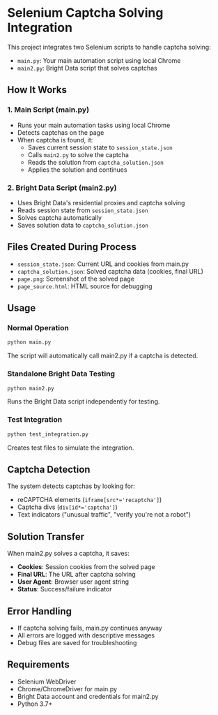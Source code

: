 # Selenium Captcha Solving Integration

This project integrates two Selenium scripts to handle captcha solving:

- `main.py`: Your main automation script using local Chrome
- `main2.py`: Bright Data script that solves captchas

## How It Works

### 1. Main Script (main.py)

- Runs your main automation tasks using local Chrome
- Detects captchas on the page
- When captcha is found, it:
  - Saves current session state to `session_state.json`
  - Calls `main2.py` to solve the captcha
  - Reads the solution from `captcha_solution.json`
  - Applies the solution and continues

### 2. Bright Data Script (main2.py)

- Uses Bright Data's residential proxies and captcha solving
- Reads session state from `session_state.json`
- Solves captcha automatically
- Saves solution data to `captcha_solution.json`

## Files Created During Process

- `session_state.json`: Current URL and cookies from main.py
- `captcha_solution.json`: Solved captcha data (cookies, final URL)
- `page.png`: Screenshot of the solved page
- `page_source.html`: HTML source for debugging

## Usage

### Normal Operation

```bash
python main.py
```

The script will automatically call main2.py if a captcha is detected.

### Standalone Bright Data Testing

```bash
python main2.py
```

Runs the Bright Data script independently for testing.

### Test Integration

```bash
python test_integration.py
```

Creates test files to simulate the integration.

## Captcha Detection

The system detects captchas by looking for:

- reCAPTCHA elements (`iframe[src*='recaptcha']`)
- Captcha divs (`div[id*='captcha']`)
- Text indicators ("unusual traffic", "verify you're not a robot")

## Solution Transfer

When main2.py solves a captcha, it saves:

- **Cookies**: Session cookies from the solved page
- **Final URL**: The URL after captcha solving
- **User Agent**: Browser user agent string
- **Status**: Success/failure indicator

## Error Handling

- If captcha solving fails, main.py continues anyway
- All errors are logged with descriptive messages
- Debug files are saved for troubleshooting

## Requirements

- Selenium WebDriver
- Chrome/ChromeDriver for main.py
- Bright Data account and credentials for main2.py
- Python 3.7+
